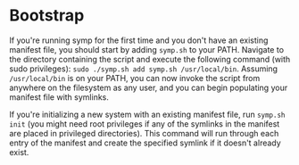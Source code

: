 # Bootstrap

If you're running symp for the first time and you don't have an existing manifest file, you should start by adding `symp.sh` to your PATH. Navigate to the directory containing the script and execute the following command (with sudo privileges): `sudo ./symp.sh add symp.sh /usr/local/bin`. Assuming `/usr/local/bin` is on your PATH, you can now invoke the script from anywhere on the filesystem as any user, and you can begin populating your manifest file with symlinks.

If you're initializing a new system with an existing manifest file, run `symp.sh init` (you might need root privileges if any of the symlinks in the manifest are placed in privileged directories). This command will run through each entry of the manifest and create the specified symlink if it doesn't already exist.
